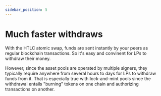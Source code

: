 ```yaml
---
sidebar_position: 5
---
```



# Much faster withdraws

With the HTLC atomic swap, funds are sent instantly by your peers as regular blockchain transactions. So it's easy and convinent for LPs to withdraw their money.

However, since the asset pools are operated by multiple signers, they typically require anywhere from several hours to days for LPs to withdraw funds from it. That is especially true with lock-and-mint pools since the withdrawal entails "burning" tokens on one chain and authorizing transactions on another.